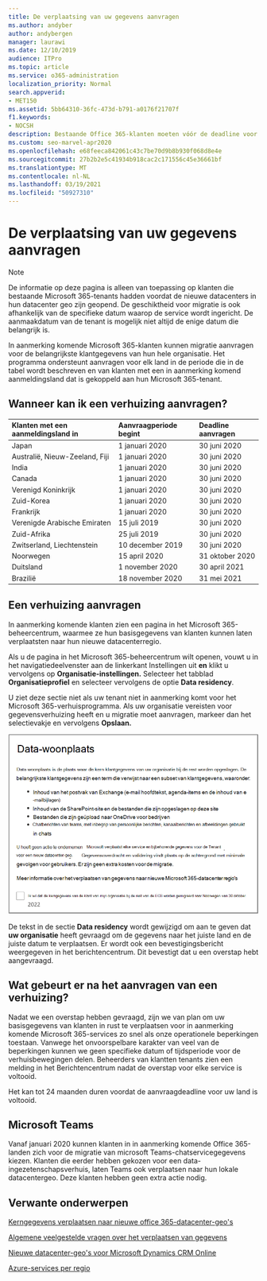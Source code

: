 ```yaml
---
title: De verplaatsing van uw gegevens aanvragen
ms.author: andyber
author: andybergen
manager: laurawi
ms.date: 12/10/2019
audience: ITPro
ms.topic: article
ms.service: o365-administration
localization_priority: Normal
search.appverid:
- MET150
ms.assetid: 5bb64310-36fc-473d-b791-a0176f21707f
f1.keywords:
- NOCSH
description: Bestaande Office 365-klanten moeten vóór de deadline voor hun land een aanvraag indienen om hun Microsoft 365-servicesgegevens te laten verplaatsten naar hun nieuwe geografische locatie.
ms.custom: seo-marvel-apr2020
ms.openlocfilehash: e68feeca842061c43c7be70d9b8b930f068d8e4e
ms.sourcegitcommit: 27b2b2e5c41934b918cac2c171556c45e36661bf
ms.translationtype: MT
ms.contentlocale: nl-NL
ms.lasthandoff: 03/19/2021
ms.locfileid: "50927310"
---
```

# <a name="how-to-request-your-data-move"></a>De verplaatsing van uw gegevens aanvragen

> [!NOTE]
> De informatie op deze pagina is alleen van toepassing op klanten die bestaande Microsoft 365-tenants hadden voordat de nieuwe datacenters in hun datacenter geo zijn geopend. De geschiktheid voor migratie is ook afhankelijk van de specifieke datum waarop de service wordt ingericht.  De aanmaakdatum van de tenant is mogelijk niet altijd de enige datum die belangrijk is.
  
In aanmerking komende Microsoft 365-klanten kunnen migratie aanvragen voor de belangrijkste klantgegevens van hun hele organisatie.  Het programma ondersteunt aanvragen voor elk land in de periode die in de tabel wordt beschreven en van klanten met een in aanmerking komend aanmeldingsland dat is gekoppeld aan hun Microsoft 365-tenant.
  
## <a name="when-can-i-request-a-move"></a>Wanneer kan ik een verhuizing aanvragen?

| Klanten met een aanmeldingsland in | Aanvraagperiode begint | Deadline aanvragen |
|:-----|:-----|:-----|
|Japan   <br/> |1 januari 2020  <br/> |30 juni 2020  <br/> |
|Australië, Nieuw-Zeeland, Fiji  <br/> |1 januari 2020  <br/> |30 juni 2020  <br/> |
|India  <br/> |1 januari 2020  <br/> |30 juni 2020  <br/> |
|Canada  <br/> |1 januari 2020  <br/> |30 juni 2020  <br/> |
|Verenigd Koninkrijk  <br/> |1 januari 2020  <br/> |30 juni 2020  <br/> |
|Zuid-Korea  <br/> |1 januari 2020  <br/> |30 juni 2020  <br/> |
|Frankrijk  <br/> |1 januari 2020  <br/> |30 juni 2020  <br/> |
|Verenigde Arabische Emiraten  <br/> |15 juli 2019  <br/> |30 juni 2020  <br/> |
|Zuid-Afrika  <br/> |25 juli 2019  <br/> |30 juni 2020  <br/> |
|Zwitserland, Liechtenstein  <br/> |10 december 2019  <br/> |30 juni 2020  <br/> |
|Noorwegen  <br/> |15 april 2020  <br/> |31 oktober 2020  <br/> |
|Duitsland  <br/> |1 november 2020  <br/> |30 april 2021  <br/> |
|Brazilië  <br/> |18 november 2020  <br/> |31 mei 2021  <br/> |

## <a name="how-to-request-a-move"></a>Een verhuizing aanvragen

In aanmerking komende klanten zien een pagina in het Microsoft 365-beheercentrum, waarmee ze hun basisgegevens van klanten kunnen laten verplaatsten naar hun nieuwe datacenterregio.  
  
Als u de pagina in het Microsoft 365-beheercentrum wilt openen, vouwt u in het navigatiedeelvenster aan de linkerkant Instellingen uit **en** klikt u vervolgens op **Organisatie-instellingen.**
Selecteer het tabblad **Organisatieprofiel** en selecteer vervolgens de optie **Data residency**.
  
U ziet deze sectie niet als uw tenant niet in aanmerking komt voor het Microsoft 365-verhuisprogramma.  Als uw organisatie vereisten voor gegevensverhuizing heeft en u migratie moet aanvragen, markeer dan het selectievakje en vervolgens **Opslaan.**
  
![Actiescherm datacenteropt-in](../media/dataresidencyflyoutae.jpg)
  
De tekst in de sectie **Data residency** wordt gewijzigd om aan te geven dat **uw organisatie** heeft gevraagd om de gegevens naar het juiste land en de juiste datum te verplaatsen. Er wordt ook een bevestigingsbericht weergegeven in het berichtencentrum. Dit bevestigt dat u een overstap hebt aangevraagd. 
  
## <a name="what-happens-after-requesting-a-move"></a>Wat gebeurt er na het aanvragen van een verhuizing?

Nadat we een overstap hebben gevraagd, zijn we van plan om uw basisgegevens van klanten in rust te verplaatsen voor in aanmerking komende Microsoft 365-services zo snel als onze operationele beperkingen toestaan. Vanwege het onvoorspelbare karakter van veel van de beperkingen kunnen we geen specifieke datum of tijdsperiode voor de verhuisbewegingen delen. Beheerders van klantten tenants zien een melding in het Berichtencentrum nadat de overstap voor elke service is voltooid.
  
Het kan tot 24 maanden duren voordat de aanvraagdeadline voor uw land is voltooid.
  
## <a name="microsoft-teams"></a>Microsoft Teams

Vanaf januari 2020 kunnen klanten in in aanmerking komende Office 365-landen zich voor de migratie van microsoft Teams-chatservicegegevens kiezen.  Klanten die eerder hebben gekozen voor een data-ingezetenschapsverhuis, laten Teams ook verplaatsen naar hun lokale datacentergeo.  Deze klanten hebben geen extra actie nodig.

## <a name="related-topics"></a>Verwante onderwerpen

[Kerngegevens verplaatsen naar nieuwe office 365-datacenter-geo's](moving-data-to-new-datacenter-geos.md)

[Algemene veelgestelde vragen over het verplaatsen van gegevens](data-move-faq.md)

[Nieuwe datacenter-geo's voor Microsoft Dynamics CRM Online](/power-platform/admin/new-datacenter-regions)
  
[Azure-services per regio](https://azure.microsoft.com/regions/)
